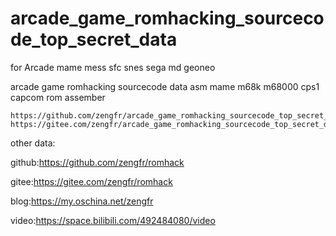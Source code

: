 # arcade_game_romhacking_sourcecode_top_secret_data

for Arcade mame mess sfc snes sega md geoneo

arcade game romhacking sourcecode data asm mame m68k m68000 cps1 capcom rom assember
~~~
https://github.com/zengfr/arcade_game_romhacking_sourcecode_top_secret_data
https://gitee.com/zengfr/arcade_game_romhacking_sourcecode_top_secret_data
~~~
other data:

github:https://github.com/zengfr/romhack

gitee:https://gitee.com/zengfr/romhack

blog:https://my.oschina.net/zengfr

video:https://space.bilibili.com/492484080/video

~~~